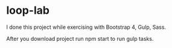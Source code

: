 # loop-lab
I done this project while exercising with Bootstrap 4, Gulp, Sass.

After you download project run npm start to run gulp tasks.
